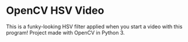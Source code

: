 # OpenCV HSV Video

This is a funky-looking HSV filter applied when you start a video with this program! Project made with OpenCV in Python 3.
